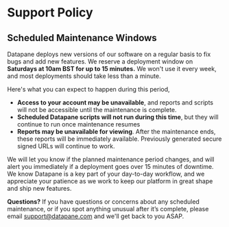 # Support Policy

## Scheduled Maintenance Windows

Datapane deploys new versions of our software on a regular basis to fix bugs and add new features. We reserve a deployment window on **Saturdays at 10am BST for up to 15 minutes.** We won't use it every week, and most deployments should take less than a minute. 

Here's what you can expect to happen during this period, 

* **Access to your account may be unavailable**, and reports and scripts will not be accessible until the maintenance is complete.
* **Scheduled Datapane scripts will not run during this time**, but they will continue to run once maintenance resumes
* **Reports may be unavailable for viewing**. After the maintenance ends, these reports will be immediately available. Previously generated secure signed URLs will continue to work. 

We will let you know if the planned maintenance period changes, and will alert you immediately if a deployment goes over 15 minutes of downtime. We know Datapane is a key part of your day-to-day workflow, and we appreciate your patience as we work to keep our platform in great shape and ship new features.

**Questions?** If you have questions or concerns about any scheduled maintenance, or if you spot anything unusual after it’s complete, please email support@datapane.com and we'll get back to you ASAP.

